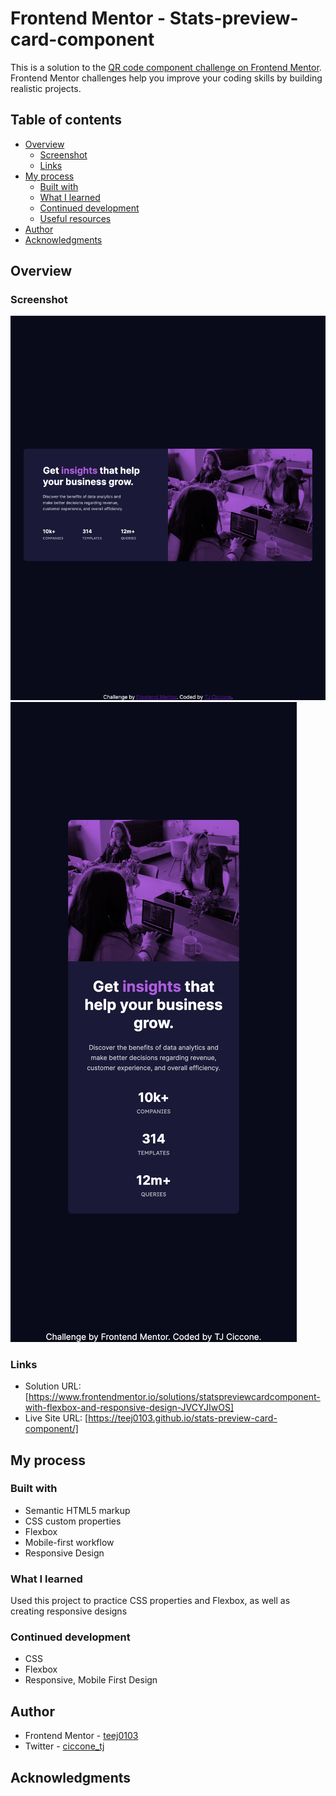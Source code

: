# Frontend Mentor - Stats-preview-card-component

This is a solution to the [QR code component challenge on Frontend Mentor](https://www.frontendmentor.io/challenges/qr-code-component-iux_sIO_H). Frontend Mentor challenges help you improve your coding skills by building realistic projects. 

## Table of contents

- [Overview](#overview)
  - [Screenshot](#screenshot)
  - [Links](#links)
- [My process](#my-process)
  - [Built with](#built-with)
  - [What I learned](#what-i-learned)
  - [Continued development](#continued-development)
  - [Useful resources](#useful-resources)
- [Author](#author)
- [Acknowledgments](#acknowledgments)

## Overview

### Screenshot

![](./images/desktop-screenshot.png)
![](./images/mobile-screenshot.png)

### Links

- Solution URL: [https://www.frontendmentor.io/solutions/statspreviewcardcomponent-with-flexbox-and-responsive-design-JVCYJIwOS]
- Live Site URL: [https://teej0103.github.io/stats-preview-card-component/]

## My process

### Built with

- Semantic HTML5 markup
- CSS custom properties
- Flexbox
- Mobile-first workflow
- Responsive Design

### What I learned

Used this project to practice CSS properties and Flexbox, as well as creating responsive designs

### Continued development

- CSS
- Flexbox
- Responsive, Mobile First Design

## Author

- Frontend Mentor - [teej0103](https://www.frontendmentor.io/profile/teej0103)
- Twitter - [ciccone_tj](https://www.twitter.com/ciccone_tj)


## Acknowledgments
